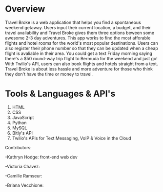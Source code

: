 # Overview
Travel Broke is a web application that helps you find a spontaneous weekend getaway. Users input their current location, a budget, and their travel avaliability and Travel Broke gives them three options beween some awesome 2-3 day adventures. This app works to find the most afforable flights and hotel rooms for the world's most popular destinations. Users can also register their phone number so that they can be updated when a cheap flight is avaliable in their area. You could get a text Friday morning saying there's a $50 round-way trip flight to Bermuda for the weekend and just go! With Twilio's API, users can also book flights and hotels straight from a text. Travel Broke is about less hassle and more adventure for those who think they don't have the time or money to travel. 

# Tools & Languages & API's
1. HTML
2. CSS
3. JavaScript
4. Python
5. MySQL
6. Bitly's API
7. Twilio's APIs for Text Messaging, VoIP & Voice in the Cloud

Contributors:

-Kathryn Hodge: front-end web dev

-Victoria Chavez:

-Camille Ramseur:

-Briana Vecchione:
